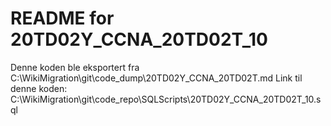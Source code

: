 # README for 20TD02Y_CCNA_20TD02T_10
Denne koden ble eksportert fra C:\WikiMigration\git\code_dump\20TD02Y_CCNA_20TD02T.md
Link til denne koden: C:\WikiMigration\git\code_repo\SQLScripts\20TD02Y_CCNA_20TD02T_10.sql
